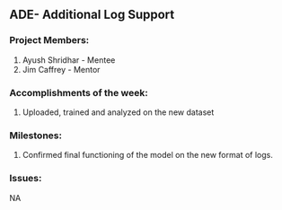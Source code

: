 ## ADE- Additional Log Support

### Project Members:

1. Ayush Shridhar - Mentee
2. Jim Caffrey - Mentor

### Accomplishments of the week:

1. Uploaded, trained and analyzed on the new dataset

### Milestones:

1. Confirmed final functioning of the model on the new format of logs.

### Issues:

NA